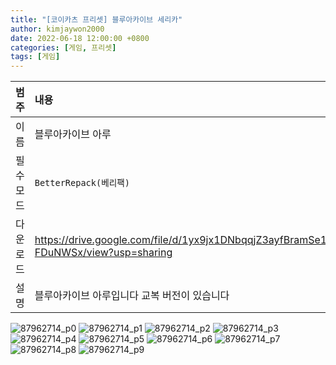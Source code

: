 ```yaml
---
title: "[코이카츠 프리셋] 블루아카이브 세리카"
author: kimjaywon2000
date: 2022-06-18 12:00:00 +0800
categories: [게임, 프리셋]
tags: [게임]
---
```


| 범주             | 내용            |
|:----------------|:---------------|
| 이름             | 블루아카이브 아루  |
| 필수 모드         | `BetterRepack(베리팩)`       |
| 다운로드          | <https://drive.google.com/file/d/1yx9jx1DNbqqjZ3ayfBramSe1-FDuNWSx/view?usp=sharing> |
| 설명             | 블루아카이브 아루입니다 교복 버전이 있습니다  |

![87962714_p0](https://user-images.githubusercontent.com/76558033/174443442-7a1125be-1d21-4cf4-8d31-357211798ccd.png)
![87962714_p1](https://user-images.githubusercontent.com/76558033/174443445-de80fbbb-2e4b-4680-b00d-53d91b2d1ca8.png)
![87962714_p2](https://user-images.githubusercontent.com/76558033/174443447-9a7e465f-0e0a-471b-bf2c-20531d4fe4c3.png)
![87962714_p3](https://user-images.githubusercontent.com/76558033/174443448-cfc95453-479b-4147-9a30-3fb0de0aa600.png)
![87962714_p4](https://user-images.githubusercontent.com/76558033/174443449-4b1a0343-39e5-4005-b162-f02d95cd0100.png)
![87962714_p5](https://user-images.githubusercontent.com/76558033/174443450-fa99d66e-0887-44e9-af6e-3d48d0bbb2ba.png)
![87962714_p6](https://user-images.githubusercontent.com/76558033/174443451-3a9138b1-0da2-4984-9077-0c4ca49dc02f.png)
![87962714_p7](https://user-images.githubusercontent.com/76558033/174443452-c5cfa97b-33ac-407d-851b-9359be0d44ae.png)
![87962714_p8](https://user-images.githubusercontent.com/76558033/174443453-1ce08a66-d71e-4149-94c2-6047ba74b4bb.png)
![87962714_p9](https://user-images.githubusercontent.com/76558033/174443456-67507980-fb64-4963-8548-52488281a63f.png)
